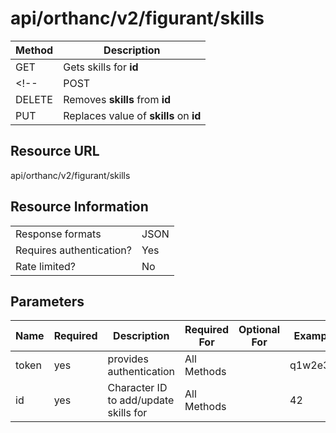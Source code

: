 # api/orthanc/v2/figurant/skills

| Method | Description                            |
| ------ | -------------------------------------- |
| GET    | Gets skills for **id**                 |
<!-- | POST   | Adds **skills** for **id**             |
| DELETE | Removes **skills** from **id**         |
| PUT    | Replaces value of **skills** on **id** | -->

## Resource URL
api/orthanc/v2/figurant/skills

## Resource Information
|                          |      |
| ------------------------ | ---- |
| Response formats         | JSON |
| Requires authentication? | Yes  |
| Rate limited?            | No   |

## Parameters
| Name  | Required | Description                           | Required For | Optional For | Example  |
| ----- | -------- | ------------------------------------- | ------------ | ------------ | -------- |
| token | yes      | provides authentication               | All Methods  |              | q1w2e3r4 |
| id    | yes      | Character ID to add/update skills for | All Methods  |              | 42       |


